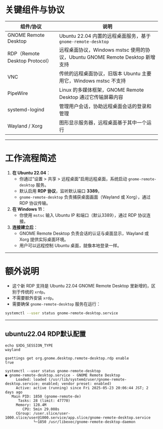# 关键组件与协议

| 组件/协议              | 说明                                                       |
|------------------------|------------------------------------------------------------|
| GNOME Remote Desktop    | Ubuntu 22.04 内置的远程桌面服务，基于 `gnome-remote-desktop` |
| RDP（Remote Desktop Protocol） | 远程桌面协议，Windows mstsc 使用的协议，Ubuntu GNOME Remote Desktop 新增支持 |
| VNC                    | 传统的远程桌面协议，旧版本 Ubuntu 主要用它，Windows mstsc 不支持 |
| PipeWire               | Linux 的多媒体框架，GNOME Remote Desktop 通过它传输屏幕内容 |
| systemd-logind         | 管理用户会话，协助远程桌面会话的登录和管理                  |
| Wayland / Xorg         | 图形显示服务器，远程桌面基于其中一个运行                      |

---

# 工作流程简述

1. **在 Ubuntu 22.04**：
   - 你通过“设置 > 共享 > 远程桌面”启用远程桌面，系统启动 `gnome-remote-desktop` 服务。
   - 默认启用 **RDP 协议**，监听默认端口 **3389**。
   - `gnome-remote-desktop` 负责捕获桌面画面（Wayland 或 Xorg），通过 RDP 协议传输。
2. **在 Windows 11**：
   - 你使用 `mstsc` 输入 Ubuntu IP 和端口（默认3389），通过 RDP 协议连接。
3. **连接建立后**：
   - GNOME Remote Desktop 负责会话的认证与桌面显示，Wayland 或 Xorg 提供实际桌面环境。
   - 用户可以远程控制 Ubuntu 桌面，就像本地登录一样。

---

# 额外说明

- 这个新 RDP 支持是 Ubuntu 22.04 GNOME Remote Desktop 里新增的，区别于传统的 `xrdp`。
- 不需要额外安装 `xrdp`。
- 需要确保 `gnome-remote-desktop` 服务在运行：

```bash
systemctl --user status gnome-remote-desktop.service
```
***
## ubuntu22.04 RDP默认配置
```
echo $XDG_SESSION_TYPE
wayland

gsettings get org.gnome.desktop.remote-desktop.rdp enable
true

systemctl --user status gnome-remote-desktop
● gnome-remote-desktop.service - GNOME Remote Desktop
     Loaded: loaded (/usr/lib/systemd/user/gnome-remote-desktop.service; enabled; vendor preset: enabled)
     Active: active (running) since Fri 2025-05-23 20:06:44 JST; 2 days ago
   Main PID: 1850 (gnome-remote-de)
      Tasks: 28 (limit: 47770)
     Memory: 128.4M
        CPU: 5min 29.008s
     CGroup: /user.slice/user-1000.slice/user@1000.service/app.slice/gnome-remote-desktop.service
             └─1850 /usr/libexec/gnome-remote-desktop-daemon
```
